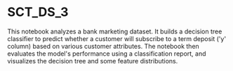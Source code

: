 # SCT_DS_3
This notebook analyzes a bank marketing dataset. It builds a decision tree classifier to predict whether a customer will subscribe to a term deposit ('y' column) based on various customer attributes. The notebook then evaluates the model's performance using a classification report, and visualizes the decision tree and some feature distributions.
